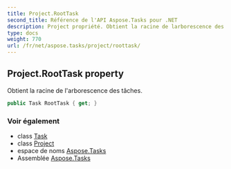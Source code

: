 ```yaml
---
title: Project.RootTask
second_title: Référence de l'API Aspose.Tasks pour .NET
description: Project propriété. Obtient la racine de larborescence des tâches.
type: docs
weight: 770
url: /fr/net/aspose.tasks/project/roottask/
---
```

## Project.RootTask property

Obtient la racine de l'arborescence des tâches.

```csharp
public Task RootTask { get; }
```

### Voir également

* class [Task](../../task/)
* class [Project](../)
* espace de noms [Aspose.Tasks](../../project/)
* Assemblée [Aspose.Tasks](../../../)


